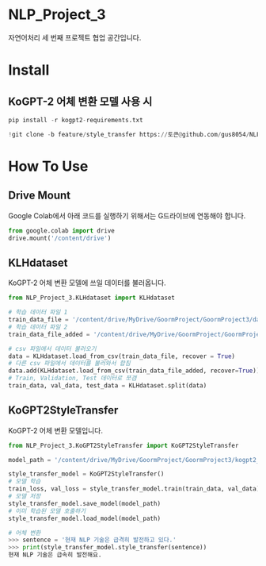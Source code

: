 # NLP_Project_3
자연어처리 세 번째 프로젝트 협업 공간입니다.

# Install
## KoGPT-2 어체 변환 모델 사용 시
```Python
pip install -r kogpt2-requirements.txt
```
```Python
!git clone -b feature/style_transfer https://토큰@github.com/gus8054/NLP_Project_3.git
```
# How To Use
## Drive Mount
Google Colab에서 아래 코드를 실행하기 위해서는 G드라이브에 연동해야 합니다.
```Python
from google.colab import drive
drive.mount('/content/drive')
```
## KLHdataset
KoGPT-2 어체 변환 모델에 쓰일 데이터를 불러옵니다.
```Python
from NLP_Project_3.KLHdataset import KLHdataset

# 학습 데이터 파일 1
train_data_file = '/content/drive/MyDrive/GoormProject/GoormProject3/data/문어체_해요체_끝어절.csv'
# 학습 데이터 파일 2
train_data_file_added = '/content/drive/MyDrive/GoormProject/GoormProject3/data/문어체_해요체_끝어절_added.csv'

# csv 파일에서 데이터 불러오기
data = KLHdataset.load_from_csv(train_data_file, recover = True)
# 다른 csv 파일에서 데이터를 불러와서 합침
data.add(KLHdataset.load_from_csv(train_data_file_added, recover=True))
# Train, Validation, Test 데이터로 쪼갬
train_data, val_data, test_data = KLHdataset.split(data)
```

## KoGPT2StyleTransfer
KoGPT-2 어체 변환 모델입니다.
```Python
from NLP_Project_3.KoGPT2StyleTransfer import KoGPT2StyleTransfer

model_path = '/content/drive/MyDrive/GoormProject/GoormProject3/kogpt2_style_transfer/kogpt2_style_transfer.ckpt'

style_transfer_model = KoGPT2StyleTransfer()
# 모델 학습
train_loss, val_loss = style_transfer_model.train(train_data, val_data)
# 모델 저장
style_transfer_model.save_model(model_path)
# 이미 학습된 모델 호출하기
style_transfer_model.load_model(model_path)
```
```Python
# 어체 변환
>>> sentence = '현재 NLP 기술은 급격히 발전하고 있다.'
>>> print(style_transfer_model.style_transfer(sentence))
현재 NLP 기술은 급속히 발전해요.
```